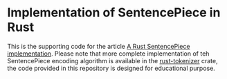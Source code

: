 # Implementation of SentencePiece in Rust

This is the supporting code for the article [A Rust SentencePiece implementation](https://guillaume-be.github.io/2020-05-30/sentence_piece).
Please note that more complete implementation of teh SentencePiece encoding algorithm is available in the [rust-tokenizer](https://github.com/guillaume-be/rust-tokenizers) crate, the code provided in this repository is designed for educational purpose.
